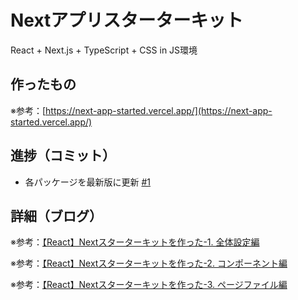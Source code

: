 # Nextアプリスターターキット

React + Next.js + TypeScript + CSS in JS環境

## 作ったもの

※参考：[https://next-app-started.vercel.app/](https://next-app-started.vercel.app/)

## 進捗（コミット）

- 各パッケージを最新版に更新 [#1](https://github.com/ryo-i/next-app-started/issues/1)

## 詳細（ブログ）

※参考：[【React】Nextスターターキットを作った-1. 全体設定編](https://www.i-ryo.com/entry/2021/05/01/184600)

※参考：[【React】Nextスターターキットを作った-2. コンポーネント編](https://www.i-ryo.com/entry/2021/05/02/101424)

※参考：[【React】Nextスターターキットを作った-3. ページファイル編](https://www.i-ryo.com/entry/2021/05/02/102630)